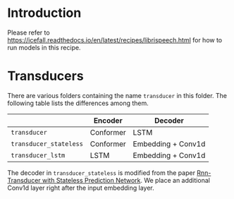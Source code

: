 
# Introduction

Please refer to <https://icefall.readthedocs.io/en/latest/recipes/librispeech.html>
for how to run models in this recipe.

# Transducers

There are various folders containing the name `transducer` in this folder.
The following table lists the differences among them.

|                        | Encoder   | Decoder            |
|------------------------|-----------|--------------------|
| `transducer`           | Conformer | LSTM               |
| `transducer_stateless` | Conformer | Embedding + Conv1d |
| `transducer_lstm     ` | LSTM      | Embedding + Conv1d |

The decoder in `transducer_stateless` is modified from the paper
[Rnn-Transducer with Stateless Prediction Network](https://ieeexplore.ieee.org/document/9054419/).
We place an additional Conv1d layer right after the input embedding layer.
